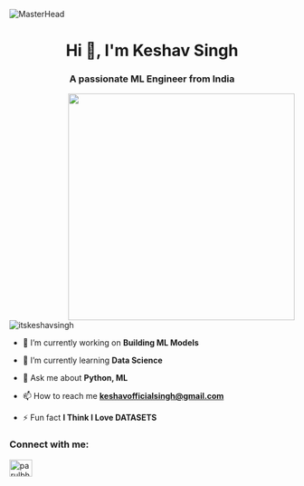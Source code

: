 ![MasterHead](https://user-images.githubusercontent.com/74038190/225813708-98b745f2-7d22-48cf-9150-083f1b00d6c9.gif)


<h1 align="center">Hi 👋, I'm Keshav Singh</h1>
<h3 align="center">A passionate ML Engineer from India</h3>

<img src="https://user-images.githubusercontent.com/74038190/212741999-016fddbd-617a-4448-8042-0ecf907aea25.gif" width="400" align="right">


<p align="left"> <img src="https://komarev.com/ghpvc/?username=parul125&label=Profile%20views&color=0e75b6&style=flat" alt="itskeshavsingh" /> </p>

- 🔭 I’m currently working on **Building ML Models**

- 🌱 I’m currently learning **Data Science**

- 💬 Ask me about **Python, ML**

- 📫 How to reach me **keshavofficialsingh@gmail.com**

- ⚡ Fun fact **I Think I Love DATASETS**

<h3 align="left">Connect with me:</h3>
<p align="left">
<a href="www.linkedin.com/in/keshav-singh111" target="blank"><img align="center" src="https://raw.githubusercontent.com/rahuldkjain/github-profile-readme-generator/master/src/images/icons/Social/linked-in-alt.svg" alt="parulbhandari12" height="30" width="40" /></a>
